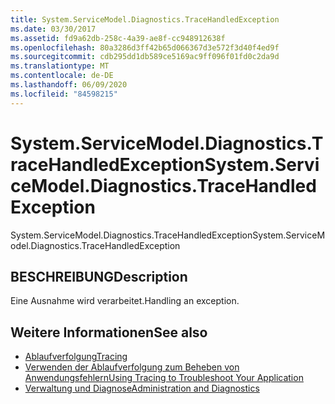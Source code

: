 ```yaml
---
title: System.ServiceModel.Diagnostics.TraceHandledException
ms.date: 03/30/2017
ms.assetid: fd9a62db-258c-4a39-ae8f-cc948912638f
ms.openlocfilehash: 80a3286d3ff42b65d066367d3e572f3d40f4ed9f
ms.sourcegitcommit: cdb295dd1db589ce5169ac9ff096f01fd0c2da9d
ms.translationtype: MT
ms.contentlocale: de-DE
ms.lasthandoff: 06/09/2020
ms.locfileid: "84598215"
---
```

# <a name="systemservicemodeldiagnosticstracehandledexception"></a><span data-ttu-id="4e21f-102">System.ServiceModel.Diagnostics.TraceHandledException</span><span class="sxs-lookup"><span data-stu-id="4e21f-102">System.ServiceModel.Diagnostics.TraceHandledException</span></span>
<span data-ttu-id="4e21f-103">System.ServiceModel.Diagnostics.TraceHandledException</span><span class="sxs-lookup"><span data-stu-id="4e21f-103">System.ServiceModel.Diagnostics.TraceHandledException</span></span>  
  
## <a name="description"></a><span data-ttu-id="4e21f-104">BESCHREIBUNG</span><span class="sxs-lookup"><span data-stu-id="4e21f-104">Description</span></span>  
 <span data-ttu-id="4e21f-105">Eine Ausnahme wird verarbeitet.</span><span class="sxs-lookup"><span data-stu-id="4e21f-105">Handling an exception.</span></span>  
  
## <a name="see-also"></a><span data-ttu-id="4e21f-106">Weitere Informationen</span><span class="sxs-lookup"><span data-stu-id="4e21f-106">See also</span></span>

- [<span data-ttu-id="4e21f-107">Ablaufverfolgung</span><span class="sxs-lookup"><span data-stu-id="4e21f-107">Tracing</span></span>](index.md)
- [<span data-ttu-id="4e21f-108">Verwenden der Ablaufverfolgung zum Beheben von Anwendungsfehlern</span><span class="sxs-lookup"><span data-stu-id="4e21f-108">Using Tracing to Troubleshoot Your Application</span></span>](using-tracing-to-troubleshoot-your-application.md)
- [<span data-ttu-id="4e21f-109">Verwaltung und Diagnose</span><span class="sxs-lookup"><span data-stu-id="4e21f-109">Administration and Diagnostics</span></span>](../index.md)
